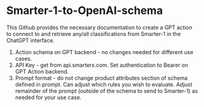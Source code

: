 # Smarter-1-to-OpenAI-schema

This Github provides the necessary documentation to create a GPT action to connect to and retrieve any/all classifications from Smarter-1 in the ChatGPT interface.

1. Action schema on GPT backend - no changes needed for different use cases.
2. API Key - get from api.smarterx.com. Set authentication to Bearer on GPT Action backend.
3. Prompt format - do not change product attributes section of schema defined in prompt. Can adjust which rules you wish to evaluate. Adjust remainder of the prompt (outside of the schema to send to Smarter-1) as needed for your use case.
